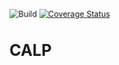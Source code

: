 ![Build](https://github.com/E-gy/CALP/workflows/CMake/badge.svg)
[![Coverage Status](https://coveralls.io/repos/github/E-gy/CALP/badge.svg?branch=master&t=4MeVqY)](https://coveralls.io/github/E-gy/CALP?branch=master)
# CALP
